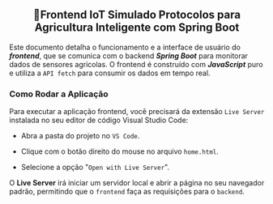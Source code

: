 <h2 align="center">🌾Frontend IoT Simulado Protocolos para Agricultura Inteligente com Spring Boot</h2>

Este documento detalha o funcionamento e a interface de usuário do ***frontend***, que se comunica com o backend ***Spring Boot*** para monitorar dados de sensores agrícolas. O frontend é construído com ***JavaScript*** puro e utiliza a `API fetch` para consumir os dados em tempo real.

### Como Rodar a Aplicação

Para executar a aplicação frontend, você precisará da extensão `Live Server` instalada no seu editor de código Visual Studio Code:

- Abra a pasta do projeto no `VS Code`.

- Clique com o botão direito do mouse no arquivo `home.html`.

- Selecione a opção "`Open with Live Server`".

O **Live Server** irá iniciar um servidor local e abrir a página no seu navegador padrão, permitindo que o `frontend` faça as requisições para o `backend`.
